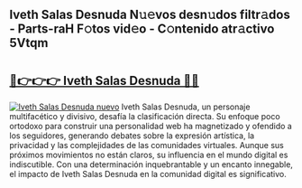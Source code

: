 ## Iveth Salas Desnuda N𝚞𝚎vos desn𝚞dos filtr𝚊dos - Parts-raH F𝚘tos vid𝚎o - C𝚘ntenido atr𝚊ctivo 5Vtqm

# <h2><a href="http://mb86qy.tromn.icu/?c=Iveth+Salas+Desnuda">🔗👉👉👉 Iveth Salas Desnuda 🔗🔗</a></h2>

[![Iveth Salas Desnuda nuevo](https://i.imgur.com/pEAQMta.gif)](http://mb86qy.tromn.icu/?c=Iveth+Salas+Desnuda)
Iveth Salas Desnuda, un personaje multifacético y divisivo, desafía la clasificación directa. Su enfoque poco ortodoxo para construir una personalidad web ha magnetizado y ofendido a los seguidores, generando debates sobre la expresión artística, la privacidad y las complejidades de las comunidades virtuales. Aunque sus próximos movimientos no están claros, su influencia en el mundo digital es indiscutible. Con una determinación inquebrantable y un encanto innegable, el impacto de Iveth Salas Desnuda en la comunidad digital es significativo.
